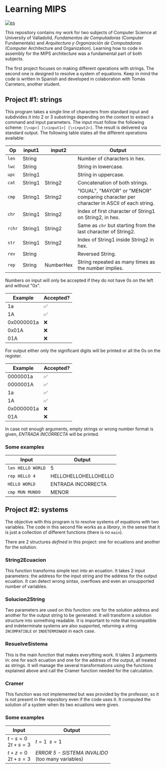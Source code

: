 # Learning MIPS
[![es](https://img.shields.io/badge/lang-es-red.svg)](/README-ES.md)

This repository contains my work for two subjects of Computer Science at University of Valladolid, _Fundamentos de Computadoras_ (Computer Fundamentals) and _Arquitectura y Organización de Computadoras_ (Computer Architecture and Organization). Learning how to code in assembly for the MIPS architecture was a fundamental part of both subjects.

The first project focuses on making different operations with strings. The second one is designed to resolve a system of equations. Keep in mind the code is written in Spanish and developed in colaboration with Tomás Carretero, another student.

## Project #1: strings
This program takes a single line of characters from standard input and subdivides it into 2 or 3 substrings depending on the context to extract a command and input parameters.
The input must follow the following scheme: `[\<op>] [\<input1>] [\<input2>]`. The result is delivered via standard output. The following table states all the different operations available:

|   Op    | input1  |   input2  |   Output  |
|---------|---------|-----------|-----------|
| `len`     | String  |           | Number of characters in hex.|
| `lwc`     | String  |           | String in lowercase.|
| `upc`     | String1 |           | String in uppercase.|
| `cat`     | String1 | String2   | Concatenation of both strings.|
| `cmp`     | String1 | String2   | "IGUAL", "MAYOR" or "MENOR" comparing character per character in ASCII of each string.
| `chr`     | String1 | String2   | Index of first character of String1 on String2, in hex.
| `rchr`    | String1 | String2   | Same as `chr` but starting from the last character of String2.
| `str`     | String1 | String2   | Index of String1 inside String2 in hex.
| `rev`     | String  |           | Reversed String.
| `rep`     | String  | NumberHex | String repeated as many times as the number implies.

Numbers on input will only be accepted if they do not have 0s on the left and without "0x". 

| Example   | Accepted?  |
|-----------|-------|
| 1a        | ✅    |
| 1A        | ✅    |
| 0x0000001a| ❌    |
| 0x01A     | ❌    |
| 01A       | ❌    |

For output either only the significant digits will be printed or all the 0s on the register.

| Example   | Accepted?  |
|-----------|-------|
| 0000001a  | ✅    |
| 0000001A  | ✅    |
| 1a        | ✅    |
| 1A        | ✅    |
| 0x0000001a| ❌    |
| 01A       | ❌    |

In case not enough arguments, empty strings or wrong number format is given, _ENTRADA INCORRECTA_ will be printed.

### Some examples
| Input | Output |
|-------|-------|
| `len HELLO WORLD` | 5 |
| `rep HELLO 4`     | HELLOHELLOHELLOHELLO |
| `HELLO WORLD`     | ENTRADA INCORRECTA |
| `cmp MUN MUNDO`   | MENOR |

## Project #2: systems
The objective with this program is to resolve systems of equations with two variables. The code in this second file works as a _library_, in the sense that it is just a collection of different functions (there is no `main`).

There are 2 structures _defined_ in this project: one for ecuations and another for the solution.

### String2Ecuacion
This function transforms simple text into an ecuation. It takes 2 input parameters: the address for the input string and the address for the output ecuation.
It can detect wrong sintax, overflows and even an unsupported number of variables.

### Solucion2String
Two parameters are used on this function: one for the solution address and another for the output string to be generated. It will transform a solution structure into something readable. It is important to note that incompatible and indeterminate systems are also supported, returning a string `INCOMPATIBLE` or `INDETERMINADO` in each case.

### ResuelveSistema
This is the main function that makes everything work. It takes 3 arguments in: one for each ecuation and one for the address of the output, all treated as strings. It will manage the several transformations using the functions explained above and call the Cramer function needed for the calculation.

### Cramer
This function was not implemented but was provided by the professor, so it is not present in the repository even if the code uses it. It computed the solution of a system when its two ecuations were given.

### Some examples
| Input | Output |
|-------|--------|
| $t-s=0$ <br> $2t+s=3$ | $t=1\ \ s=1$ |
| $t+z=0$ <br> $2t+s=3$ | _ERROR 5 - SISTEMA INVALIDO_ <br> (too many variables)
